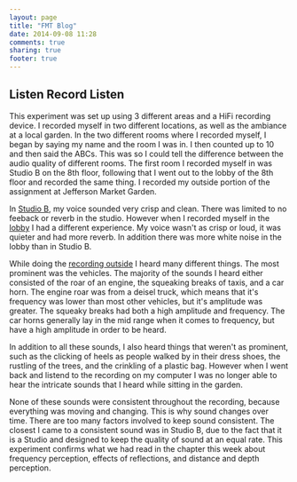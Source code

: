 ```yaml
---
layout: page
title: "FMT Blog"
date: 2014-09-08 11:28
comments: true
sharing: true
footer: true
---
```


Listen Record Listen
---

This experiment was set up using 3 different areas and a HiFi recording device. I recorded myself in two different locations, as well as the ambiance at a local garden. In the two different rooms where I recorded myself, I began by saying my name and the room I was in. I then counted up to 10 and then said the ABCs. This was so I could tell the difference between the audio quality of different rooms. The first room I recorded myself in was Studio B on the 8th floor, following that I went out to the lobby of the 8th floor and recorded the same thing. I recorded my outside portion of the assignment at Jefferson Market Garden.

In <a href=https://soundcloud.com/sycko-1/studio-b/s-6JYkl/ >Studio B</a>, my voice sounded very crisp and clean. There was limited to no feeback or reverb in the studio. However when I recorded myself in the <a href=https://soundcloud.com/sycko-1/lobby/s-gzFDu/ >lobby</a> I had a different experience. My voice wasn't as crisp or loud, it was quieter and had more reverb. In addition there was more white noise in the lobby than in Studio B.

While doing the <a href=https://soundcloud.com/sycko-1/outdoors/s-wbcnJ/ >recording outside</a> I heard many different things. The most prominent was the vehicles. The majority of the sounds I heard either consisted of the roar of an engine, the squeaking breaks of taxis, and a car horn. The engine roar was from a deisel truck, which means that it's frequency was lower than most other vehicles, but it's amplitude was greater. The squeaky breaks had both a high amplitude and frequency. The car horns generally lay in the mid range when it comes to frequency, but have a high amplitude in order to be heard.

In addition to all these sounds, I also heard things that weren't as prominent, such as the clicking of heels as people walked by in their dress shoes, the rustling of the trees, and the crinkling of a plastic bag. However when I went back and listend to the recording on my computer I was no longer able to hear the intricate sounds that I heard while sitting in the garden.

None of these sounds were consistent throughout the recording, because everything was moving and changing. This is why sound changes over time. There are too many factors involved to keep sound consistent. The closest I came to a consistent sound was in Studio B, due to the fact that it is a Studio and designed to keep the quality of sound at an equal rate. This experiment confirms what we had read in the chapter this week about frequency perception, effects of reflections, and distance and depth perception.

